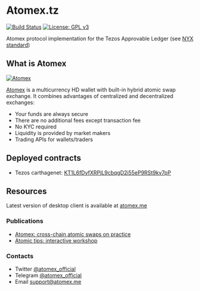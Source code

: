 # Atomex.tz
[![Build Status](https://travis-ci.org/atomex-me/atomex-fa12-ligo.svg?branch=master)](https://travis-ci.org/atomex-me/atomex-fa12-ligo)
[![License: GPL v3](https://img.shields.io/badge/License-GPLv3-green.svg)](https://www.gnu.org/licenses/gpl-3.0)

Atomex protocol implementation for the Tezos Approvable Ledger (see [NYX standard](https://gitlab.com/equisafe/nyx/-/blob/master/readme.org))
  
## What is Atomex

[![Atomex](https://miro.medium.com/max/995/0*qHL-RBfdKopwUdMS)](https://medium.com/coinmonks/atomex-cross-chain-atomic-swaps-on-practice-8139571f0ee5)  

[Atomex](https://atomex.me/) is a multicurrency HD wallet with built-in hybrid atomic swap exchange. It combines advantages of centralized and decentralized exchanges:
* Your funds are always secure
* There are no additional fees except transaction fee
* No KYC required
* Liquidity is provided by market makers
* Trading APIs for wallets/traders

## Deployed contracts
* Tezos carthagenet: [KT1L6fDyfXRPjL9cbqgD2i55eP9RSt9kv7pP](https://better-call.dev/carthage/KT1L6fDyfXRPjL9cbqgD2i55eP9RSt9kv7pP)

## Resources
Latest version of desktop client is available at [atomex.me](https://atomex.me)

### Publications
* [Atomex: cross-chain atomic swaps on practice](https://medium.com/coinmonks/atomex-cross-chain-atomic-swaps-on-practice-813/chains/main/blocks/head/helpers/scripts/run_operation9571f0ee5)
* [Atomic tips: interactive workshop](https://medium.com/coinmonks/atomic-tips-berlin-workshop-materials-c5c8ee3f46aa)

### Contacts
* Twitter [@atomex_official](https://twitter.com/atomex_official)
* Telegram [@atomex_official](https://t.me/atomex_official)
* Email [support@atomex.me](mailto:support@atomex.me)
